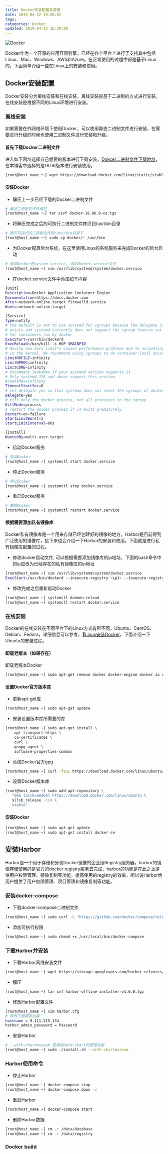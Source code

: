 ```yaml
---
title: Docker安装配置及使用
date: 2019-04-22 19:50:52
tags:
categories: Docker
updated: 2019-04-22 16:29:00
---
```

![Docker](/images/docker/docker.png)

Docker作为一个开源的应用容器引擎，已经在各个平台上进行了支持其中包括Linux、Mac、Windows、AWS和Azure。在正常使用的过程中都是基于Linux的，下面简单介绍一些在Linux上的安装和使用。
## Docker安装配置
Docker安装分为离线安装和在线安装，离线安装是基于二进制的方式进行安装。在线安装是根据不同的Linux环境进行安装。

### 离线安装
如果需要在外网络环境下使用Docker，可以使用静态二进制文件进行安装，在需要进行升级的时候也使用二进制文件进行安装和升级。
#### 首先下载Docker二进制文件
进入如下网址选择自己想要的版本进行下载安装，[Dokcer二进制文件下载地址](https://download.docker.com/linux/static/stable/ "Dokcer二进制文件下载地址")，在本博客中选择的是18.06版本进行安装使用。
``` bash
[root@host_name ～] wget https://download.docker.com/linux/static/stable/x86_64/docker-18.06.0-ce.tgz
```
#### 安装Docker
- 解压上一步已经下载的Docker二进制文件
``` bash
# 解压二进制文件压缩包
[root@host_name ～] tar xzvf docker-18.06.0-ce.tgz
```
- 将解压完成之后的可执行二进制文件拷贝到/usr/bin目录
```bash
# 拷贝可运行的二进制文件到/usr/bin目录下
[root@host_name ～] sudo cp docker/* /usr/bin
```
- 为Docker配置后台系统，在这里使用Linux的系统服务来完成Docker的后台启动
``` bash
# 添加Docker到system service, 添加docker.service文件
[root@host_name ~] vim /usr/lib/systemd/system/docker.service
```
- 在docker.service文件中添加如下内容
```bash
[Unit]
Description=Docker Application Container Engine
Documentation=https://docs.docker.com
After=network-online.target firewalld.service
Wants=network-online.target

[Service]
Type=notify
# the default is not to use systemd for cgroups because the delegate issues still
# exists and systemd currently does not support the cgroup feature set required
# for containers run by docker
ExecStart=/usr/bin/dockerd
ExecReload=/bin/kill -s HUP $MAINPID
# Having non-zero Limit*s causes performance problems due to accounting overhead
# in the kernel. We recommend using cgroups to do container-local accounting.
LimitNOFILE=infinity
LimitNPROC=infinity
LimitCORE=infinity
# Uncomment TasksMax if your systemd version supports it.
# Only systemd 226 and above support this version.
#TasksMax=infinity
TimeoutStartSec=0
# set delegate yes so that systemd does not reset the cgroups of docker containers
Delegate=yes
# kill only the docker process, not all processes in the cgroup
KillMode=process
# restart the docker process if it exits prematurely
Restart=on-failure
StartLimitBurst=3
StartLimitInterval=60s

[Install]
WantedBy=multi-user.target
```
- 启动Docker服务
```bash
# 启动Docker
[root@host_name ~] systemctl start docker.service
```

- 停止Docker服务
```bash
# 停止Docker
[root@host_name ~] systemctl stop docker.service
```

- 重启Docker服务
``` bash
# 重启Docker
[root@host_name ~] systemctl restart docker.service
```

#### 根据需要添加私有镜像库
Docker私有镜像库是一个用来存储已经创建好的镜像的地方，Harbor是目前得到广泛使用的镜像库，接下来也会介绍一下Harbor的安装和使用。下面就是进行私有镜像库配置的过程。

- 修改docker启动文件, 可以根据需要添加镜像库的ip地址，下面的bash命令中的ip应改为已经存在的私有镜像库的ip地址
``` bash
[root@host_name ~] vim /usr/lib/systemd/system/docker.service
ExecStart=/usr/bin/dockerd --insecure-registry <ip1> --insecure-registry <ip2>
```
- 修改完成之后重新启动Docker
```bash
[root@host_name ~] systemctl daemon-reload
[root@host_name ~] systemctl restart docker.service
```

### 在线安装
Docker的在线安装在不同平台下的Linux方式有所不同，Ubuntu、CentOS、Debian、Fedora，详细信息可以参考，[Linux安装Docker](https://docs.docker.com/install/linux/docker-ce/centos/, "Linux安装Docker")，下面介绍一下Ubuntu的安装过程。
#### 卸载老版本（如果存在）
卸载老版本Docker
``` bash
[root@host_name ~] sudo apt-get remove docker docker-engine docker.io containerd runc
```
#### 设置Docker官方版本库
- 更新apt-get库
``` bash
[root@host_name ~] sudo apt-get update
```
- 安装设置版本库所需要的库
``` bash
[root@host_name ~] sudo apt-get install \
    apt-transport-https \
    ca-certificates \
    curl \
    gnupg-agent \
    software-properties-common
```
- 添加Docker官方gpg
``` bash
[root@host_name ~] curl -fsSL https://download.docker.com/linux/ubuntu/gpg | sudo apt-key add -
```
- 设置Docker版本库
``` bash
[root@host_name ~] sudo add-apt-repository \
   "deb [arch=amd64] https://download.docker.com/linux/ubuntu \
   $(lsb_release -cs) \
   stable"
```
#### 安装Docker
```bash
[root@host_name ~] sudo apt-get update
[root@host_name ~] sudo apt-get install docker-ce
```

## 安装Harbor
Harbor是一个用于存储和分发Docker镜像的企业级Registry服务器，harbor的镜像存储使用的是官方的docker registry服务去完成，harbor的功能是在此之上提供用户权限管理、镜像复制等功能，提高使用的registry的效率，所以说Harbor给用户提供了用户权限管理、项目管理和镜像复制等功能。

### 安装docker-compose
- 下载docker-compose二进制文件
``` bash
[root@host_name ~] sudo curl -L "https://github.com/docker/compose/releases/download/1.22.0/docker-compose-$(uname -s)-$(uname -m)" -o /usr/local/bin/docker-compose
```
- 添加可执行权限
``` bash
[root@host_name ~] sudo chmod +x /usr/local/bin/docker-compose
```

### 下载Harbor并安装
- 下载Harbor离线安装文件
```bash
[root@host_name ~] wget https://storage.googleapis.com/harbor-releases/release-1.6.0/harbor-offline-installer-v1.6.0.tgz
```
- 解压
``` bash
[root@host_name ~] tar xvf harbor-offline-installer-v1.6.0.tgz
```
- 修改Harbor配置文件
```bash
[root@host_name ~] vim harbor.cfg
# 修改下面两项内容
hostname = 9.111.215.134
harbor_admin_password = Password
```
- 安装Harbor
```bash
# --with-chartmuseum 是增加helm-chart的管理功能
[root@host_name ~] sudo ./install.sh --with-chartmuseum
```

### Harbor使用命令
- 停止Harbor
``` bash
[root@host_name ~] docker-compose stop
[root@host_name ~] docker-compose down -v
```
- 重启Harbor
```bash
[root@host_name ~] docker-compose start
```
- 删除Harbor数据
```bash
[root@host_name ~] rm -r /data/database
[root@host_name ~] rm -r /data/registry
```

### Docker build